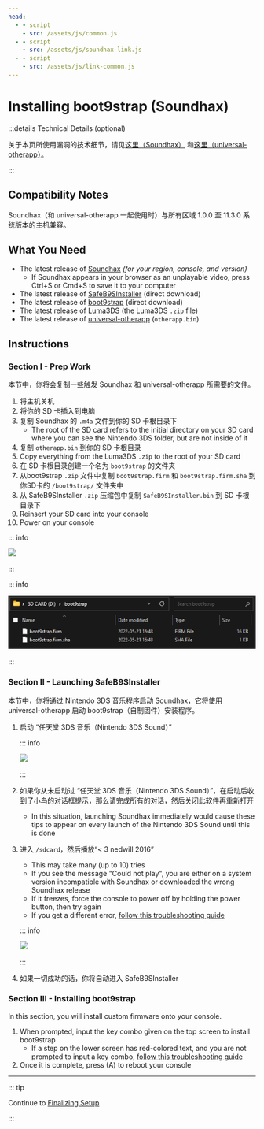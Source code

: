 ```yaml
---
head:
  - - script
    - src: /assets/js/common.js
  - - script
    - src: /assets/js/soundhax-link.js
  - - script
    - src: /assets/js/link-common.js
---
```


# Installing boot9strap (Soundhax)

:::details Technical Details (optional)

关于本页所使用漏洞的技术细节，请见[这里（Soundhax）](https://github.com/nedwill/soundhax) 和[这里（universal-otherapp）](https://github.com/TuxSH/universal-otherapp)。

:::

## Compatibility Notes

Soundhax（和 universal-otherapp 一起使用时）与所有区域 1.0.0 至 11.3.0 系统版本的主机兼容。

## What You Need

- The latest release of [Soundhax](http://soundhax.com) _(for your region, console, and version)_
  - If Soundhax appears in your browser as an unplayable video, press Ctrl+S or Cmd+S to save it to your computer
- The latest release of [SafeB9SInstaller](https://github.com/d0k3/SafeB9SInstaller/releases/download/v0.0.7/SafeB9SInstaller-20170605-122940.zip) (direct download)
- The latest release of [boot9strap](https://github.com/SciresM/boot9strap/releases/download/1.4/boot9strap-1.4.zip) (direct download)
- The latest release of [Luma3DS](https://github.com/LumaTeam/Luma3DS/releases/latest) (the Luma3DS `.zip` file)
- The latest release of [universal-otherapp](https://github.com/TuxSH/universal-otherapp/releases/latest) (`otherapp.bin`)

## Instructions

### Section I - Prep Work

本节中，你将会复制一些触发 Soundhax 和 universal-otherapp 所需要的文件。

1. 将主机关机
2. 将你的 SD 卡插入到电脑
3. 复制 Soundhax 的 `.m4a` 文件到你的 SD 卡根目录下
   - The root of the SD card refers to the initial directory on your SD card where you can see the Nintendo 3DS folder, but are not inside of it
4. 复制 `otherapp.bin` 到你的 SD 卡根目录
5. Copy everything from the Luma3DS `.zip` to the root of your SD card
6. 在 SD 卡根目录创建一个名为 `boot9strap` 的文件夹
7. 从boot9strap `.zip` 文件中复制 `boot9strap.firm` 和 `boot9strap.firm.sha` 到你SD卡的 `/boot9strap/` 文件夹中
8. 从 SafeB9SInstaller `.zip` 压缩包中复制 `SafeB9SInstaller.bin` 到 SD 卡根目录下
9. Reinsert your SD card into your console
10. Power on your console

::: info

![](/images/screenshots/soundhax/soundhax-root-layout.png)

:::

::: info

![](/images/screenshots/boot9strap-folder.png)

:::

### Section II - Launching SafeB9SInstaller

本节中，你将通过 Nintendo 3DS 音乐程序启动 Soundhax，它将使用 universal-otherapp 启动 boot9strap（自制固件）安装程序。

1. 启动 “任天堂 3DS 音乐（Nintendo 3DS Sound）”

   ::: info

   ![](/images/screenshots/soundhax/soundhax-welcome.png)

   :::

2. 如果你从未启动过 “任天堂 3DS 音乐（Nintendo 3DS Sound）”，在启动后收到了小鸟的对话框提示，那么请完成所有的对话，然后关闭此软件再重新打开
   - In this situation, launching Soundhax immediately would cause these tips to appear on every launch of the Nintendo 3DS Sound until this is done

3. 进入 `/sdcard`，然后播放“< 3 nedwill 2016”

   - This may take many (up to 10) tries
   - If you see the message "Could not play", you are either on a system version incompatible with Soundhax or downloaded the wrong Soundhax release
   - If it freezes, force the console to power off by holding the power button, then try again
   - If you get a different error, [follow this troubleshooting guide](troubleshooting-soundhax)

   ::: info

   ![](/images/screenshots/soundhax/soundhax-launch.png)

   :::

4. 如果一切成功的话，你将自动进入 SafeB9SInstaller

### Section III - Installing boot9strap

In this section, you will install custom firmware onto your console.

1. When prompted, input the key combo given on the top screen to install boot9strap
   - If a step on the lower screen has red-colored text, and you are not prompted to input a key combo, [follow this troubleshooting guide](troubleshooting-soundhax)
2. Once it is complete, press (A) to reboot your console

<!--@include: ./_include/configure-luma3ds.md -->

<!--@include: ./_include/luma3ds-installed-note.md -->

___

::: tip

Continue to [Finalizing Setup](finalizing-setup)

:::
